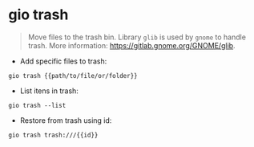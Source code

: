 # gio trash

> Move files to the trash bin.
> Library `glib` is used by `gnome` to handle trash.
> More information: <https://gitlab.gnome.org/GNOME/glib>.

- Add specific files to trash:

`gio trash {{path/to/file/or/folder}}`

- List itens in trash:

`gio trash --list`

- Restore from trash using id:

`gio trash trash:///{{id}}`
